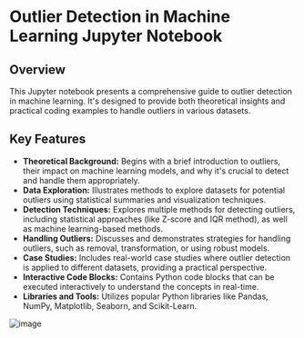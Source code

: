 # Outlier Detection in Machine Learning Jupyter Notebook

## Overview

This Jupyter notebook presents a comprehensive guide to outlier detection in machine learning. It's designed to provide both theoretical insights and practical coding examples to handle outliers in various datasets.

## Key Features

- **Theoretical Background:** Begins with a brief introduction to outliers, their impact on machine learning models, and why it's crucial to detect and handle them appropriately.
- **Data Exploration:** Illustrates methods to explore datasets for potential outliers using statistical summaries and visualization techniques.
- **Detection Techniques:** Explores multiple methods for detecting outliers, including statistical approaches (like Z-score and IQR method), as well as machine learning-based methods.
- **Handling Outliers:** Discusses and demonstrates strategies for handling outliers, such as removal, transformation, or using robust models.
- **Case Studies:** Includes real-world case studies where outlier detection is applied to different datasets, providing a practical perspective.
- **Interactive Code Blocks:** Contains Python code blocks that can be executed interactively to understand the concepts in real-time.
- **Libraries and Tools:** Utilizes popular Python libraries like Pandas, NumPy, Matplotlib, Seaborn, and Scikit-Learn.


![image](https://github.com/chenenen13/outliers-detection-by-ML/assets/122288399/986d6064-bb70-4525-97e5-7db79ad0a554)
